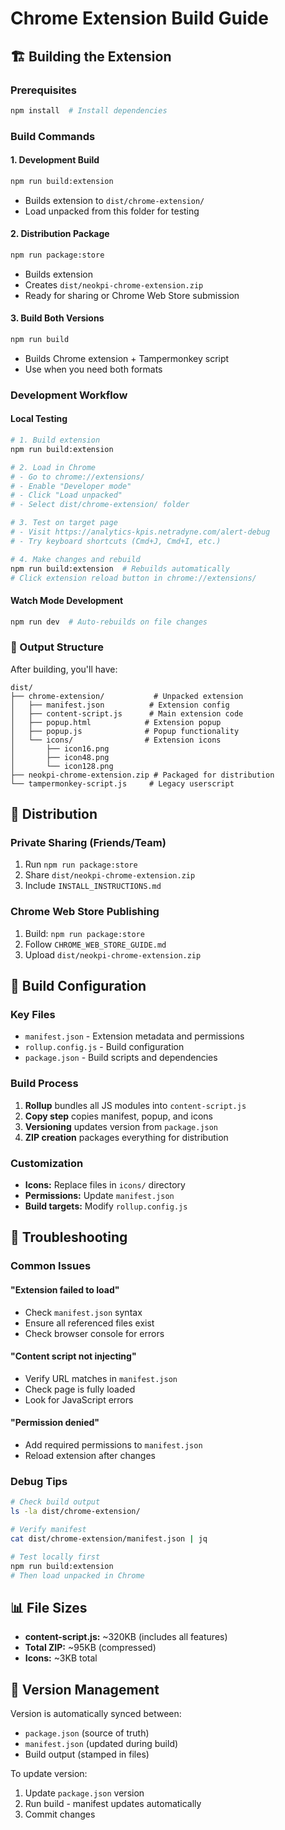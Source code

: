 # Chrome Extension Build Guide

## 🏗️ Building the Extension

### Prerequisites
```bash
npm install  # Install dependencies
```

### Build Commands

#### 1. Development Build
```bash
npm run build:extension
```
- Builds extension to `dist/chrome-extension/`
- Load unpacked from this folder for testing

#### 2. Distribution Package
```bash
npm run package:store
```
- Builds extension 
- Creates `dist/neokpi-chrome-extension.zip`
- Ready for sharing or Chrome Web Store submission

#### 3. Build Both Versions
```bash
npm run build
```
- Builds Chrome extension + Tampermonkey script
- Use when you need both formats

### Development Workflow

#### Local Testing
```bash
# 1. Build extension
npm run build:extension

# 2. Load in Chrome
# - Go to chrome://extensions/
# - Enable "Developer mode"
# - Click "Load unpacked"
# - Select dist/chrome-extension/ folder

# 3. Test on target page
# - Visit https://analytics-kpis.netradyne.com/alert-debug
# - Try keyboard shortcuts (Cmd+J, Cmd+I, etc.)

# 4. Make changes and rebuild
npm run build:extension  # Rebuilds automatically
# Click extension reload button in chrome://extensions/
```

#### Watch Mode Development
```bash
npm run dev  # Auto-rebuilds on file changes
```

### 📁 Output Structure

After building, you'll have:

```
dist/
├── chrome-extension/           # Unpacked extension
│   ├── manifest.json          # Extension config
│   ├── content-script.js      # Main extension code
│   ├── popup.html            # Extension popup
│   ├── popup.js              # Popup functionality
│   └── icons/                # Extension icons
│       ├── icon16.png
│       ├── icon48.png
│       └── icon128.png
├── neokpi-chrome-extension.zip # Packaged for distribution
└── tampermonkey-script.js     # Legacy userscript
```

## 🚀 Distribution

### Private Sharing (Friends/Team)
1. Run `npm run package:store`
2. Share `dist/neokpi-chrome-extension.zip`
3. Include `INSTALL_INSTRUCTIONS.md`

### Chrome Web Store Publishing
1. Build: `npm run package:store`
2. Follow `CHROME_WEB_STORE_GUIDE.md`
3. Upload `dist/neokpi-chrome-extension.zip`

## 🔧 Build Configuration

### Key Files
- `manifest.json` - Extension metadata and permissions
- `rollup.config.js` - Build configuration
- `package.json` - Build scripts and dependencies

### Build Process
1. **Rollup** bundles all JS modules into `content-script.js`
2. **Copy step** copies manifest, popup, and icons
3. **Versioning** updates version from `package.json`
4. **ZIP creation** packages everything for distribution

### Customization
- **Icons:** Replace files in `icons/` directory
- **Permissions:** Update `manifest.json`
- **Build targets:** Modify `rollup.config.js`

## 🐛 Troubleshooting

### Common Issues

#### "Extension failed to load"
- Check `manifest.json` syntax
- Ensure all referenced files exist
- Check browser console for errors

#### "Content script not injecting"
- Verify URL matches in `manifest.json`
- Check page is fully loaded
- Look for JavaScript errors

#### "Permission denied"
- Add required permissions to `manifest.json`
- Reload extension after changes

### Debug Tips
```bash
# Check build output
ls -la dist/chrome-extension/

# Verify manifest
cat dist/chrome-extension/manifest.json | jq

# Test locally first
npm run build:extension
# Then load unpacked in Chrome
```

## 📊 File Sizes
- **content-script.js:** ~320KB (includes all features)
- **Total ZIP:** ~95KB (compressed)
- **Icons:** ~3KB total

## 🔄 Version Management

Version is automatically synced between:
- `package.json` (source of truth)
- `manifest.json` (updated during build)
- Build output (stamped in files)

To update version:
1. Update `package.json` version
2. Run build - manifest updates automatically
3. Commit changes

